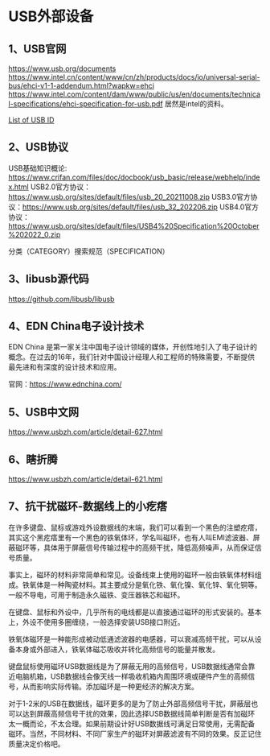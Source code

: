 # USB外部设备

## 1、USB官网
https://www.usb.org/documents
https://www.intel.cn/content/www/cn/zh/products/docs/io/universal-serial-bus/ehci-v1-1-addendum.html?wapkw=ehci
https://www.intel.com/content/dam/www/public/us/en/documents/technical-specifications/ehci-specification-for-usb.pdf
居然是intel的资料。

[List of USB ID](http://www.linux-usb.org/usb.ids)

## 2、USB协议
USB基础知识概论: https://www.crifan.com/files/doc/docbook/usb_basic/release/webhelp/index.html
USB2.0官方协议：https://www.usb.org/sites/default/files/usb_20_20211008.zip
USB3.0官方协议：https://www.usb.org/sites/default/files/usb_32_202206.zip
USB4.0官方协议：https://www.usb.org/sites/default/files/USB4%20Specification%20October%202022_0.zip

分类（CATEGORY）搜索规范（SPECIFICATION）

## 3、libusb源代码
https://github.com/libusb/libusb

## 4、EDN China电子设计技术
EDN China 是第一家关注中国电子设计领域的媒体，开创性地引入了电子设计的概念。在过去的16年，我们针对中国设计经理人和工程师的特殊需要，不断提供最先进和有深度的设计技术和应用。

官网：https://www.ednchina.com/

## 5、USB中文网
https://www.usbzh.com/article/detail-627.html

## 6、瞎折腾
https://www.usbzh.com/article/detail-621.html

## 7、抗干扰磁环-数据线上的小疙瘩
在许多键盘、鼠标或游戏外设数据线的末端，我们可以看到一个黑色的注塑疙瘩，其实这个黑疙瘩里有一个黑色的铁氧体环，学名叫磁环，也有人叫EMI滤波器、屏蔽磁环等，具体用于屏蔽信号传输过程中的高频干扰，降低高频噪声，从而保证信号质量。

事实上，磁环的材料非常简单和常见。设备线束上使用的磁环一般由铁氧体材料组成。铁氧体是一种陶瓷材料。其主要成分是氧化铁、氧化镍、氧化锌、氧化铜等。一般不导电，可用于制造永久磁铁、变压器铁芯和磁环。

在键盘、鼠标和外设中，几乎所有的电线都是以直接通过磁环的形式安装的。基本上，外设不使用多圈缠绕，一般选择安装USB接口附近。

铁氧体磁环是一种能形成被动低通滤波器的电感器，可以衰减高频干扰，可以从设备本身或外部进入，铁氧体磁芯吸收并转化高频信号的能量并散发。

键盘鼠标使用磁环USB数据线是为了屏蔽无用的高频信号，USB数据线通常会靠近电脑机箱，USB数据线会像天线一样吸收机箱内周围环境或硬件产生的高频信号，从而影响实际传输。添加磁环是一种更经济的解决方案。

对于1-2米的USB在数据线，磁环更多的是为了防止外部高频信号干扰，屏蔽层也可以达到屏蔽高频信号干扰的效果，因此选择USB数据线简单判断是否有加磁环太一概而论，不太合理。如果前期设计好USB数据线可满足日常使用，无需配备磁环。当然，不同材料、不同厂家生产的磁环对屏蔽滤波有不同的效果。反正记住质量决定价格吧。



